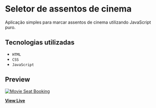 

# Seletor de assentos de cinema
 Aplicação simples para marcar assentos de cinema utilizando JavaScript puro.
 
 ## Tecnologias utilizadas
  - `HTML`
  - `CSS`
  - `JavaScript`

## Preview

[![Movie Seat Booking](https://raw.github.com/VianaArthur/movie-seat-booking/master/assets/images/preview.png
 "Movie Seat Booking")](https://vianaarthur.github.io/movie-seat-booking/)

**[View Live](https://vianaarthur.github.io/movie-seat-booking/)**
